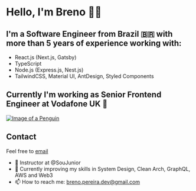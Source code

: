 # Hello, I'm Breno 👋🏻 
## I'm a Software Engineer from Brazil 🇧🇷 with more than 5 years of experience working with:
- React.js (Next.js, Gatsby)
- TypeScript
- Node.js (Express.js, Nest.js)
- TailwindCSS, Material UI, AntDesign, Styled Components

## Currently I'm working as Senior Frontend Engineer at Vodafone UK 👾

[![Image of a Penguin](https://tinymystery.club/static/peng-down-walk.gif)](https://tinymystery.club)

## Contact
Feel free to [email](mailto:breno.pereira.dev@gmail.com)

- 📒 Instructor at @SouJunior 
- 🌱 Currently improving my skills in System Design, Clean Arch, GraphQL, AWS and Web3
- 📫 How to reach me: breno.pereira.dev@gmail.com
